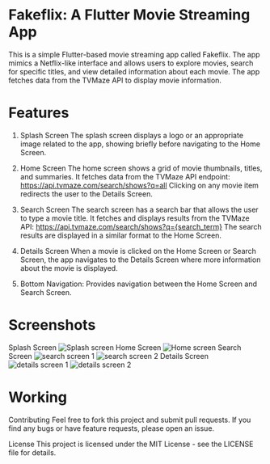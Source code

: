 # Fakeflix: A Flutter Movie Streaming App

This is a simple Flutter-based movie streaming app called Fakeflix. The app mimics a Netflix-like interface and allows users to explore movies, search for specific titles, and view detailed information about each movie. The app fetches data from the TVMaze API to display movie information.

# Features
1. Splash Screen
   The splash screen displays a logo or an appropriate image related to the app, showing briefly before navigating to the Home Screen.

2. Home Screen
   The home screen shows a grid of movie thumbnails, titles, and summaries. It fetches data from the TVMaze API endpoint:
   https://api.tvmaze.com/search/shows?q=all
   Clicking on any movie item redirects the user to the Details Screen.

3. Search Screen
   The search screen has a search bar that allows the user to type a movie title. It fetches and displays results from the TVMaze API:
   https://api.tvmaze.com/search/shows?q={search_term}
   The search results are displayed in a similar format to the Home Screen.

4. Details Screen
   When a movie is clicked on the Home Screen or Search Screen, the app navigates to the Details Screen where more information about the movie is displayed.

5. Bottom Navigation: Provides navigation between the Home Screen and Search Screen.

# Screenshots
Splash Screen
![Splash screen](https://github.com/TheImperialOne/fakeflix/screenshots/splash.jpeg)
Home Screen
![Home screen](https://github.com/TheImperialOne/fakeflix/screenshots/home.jpeg)
Search Screen
![search screen 1](https://github.com/TheImperialOne/fakeflix/screenshots/search1.jpeg)
![search screen 2](https://github.com/TheImperialOne/fakeflix/screenshots/search2.jpeg)
Details Screen
![details screen 1](https://github.com/TheImperialOne/fakeflix/screenshots/details1.jpeg)
![details screen 2](https://github.com/TheImperialOne/fakeflix/screenshots/details2.jpeg)

# Working

Contributing
Feel free to fork this project and submit pull requests. If you find any bugs or have feature requests, please open an issue.

License
This project is licensed under the MIT License - see the LICENSE file for details.